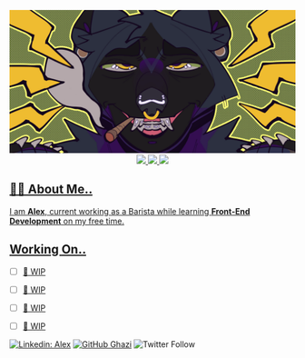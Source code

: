 <p align="center"><img src="https://github.com/morningmess/morningmess/blob/main/Mads%20smaller.png" width="600"><br>
<a href="https://www.linkedin.com/in/alex-carido-3b26a595/"><img src="https://img.shields.io/badge/-morningmess-blue?style=flat-square&logo=Linkedin&logoColor=white"> <a href="https://github.com/morningmess"><img src="https://img.shields.io/github/followers/morningmess?label=follow&style=social"> <a href="TWITTER"><img src="https://img.shields.io/twitter/follow/morningmess_?style=social">
          </p>

## ✌🏽 About Me..

I am **Alex**, current working as a Barista while learning **Front-End Development** on my free time.

## Working On..

- [ ] 🔭 WIP
- [ ] 🌱 WIP
- [ ] 👯 WIP
- [ ] 🤔 WIP


[![Linkedin: Alex](https://img.shields.io/badge/-morningmess-blue?style=flat-square&logo=Linkedin&logoColor=white&link=https://www.linkedin.com/in/alex-carido-3b26a595/)](https://www.linkedin.com/in/alex-carido-3b26a595/)
[![GitHub Ghazi](https://img.shields.io/github/followers/morningmess?label=follow&style=social)](https://github.com/morningmess)
![Twitter Follow](https://img.shields.io/twitter/follow/morningmess_?style=social)
